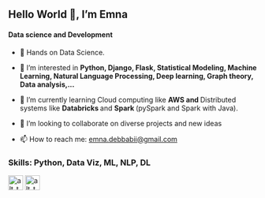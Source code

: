 ## Hello World 👋, I’m Emna

#### Data science and Development 

- 👋 Hands on Data Science. 

- 👀 I’m interested in <b> Python, Django, Flask, Statistical Modeling, Machine Learning, Natural Language Processing, Deep learning, Graph theory, Data analysis,...</b>

- 🌱 I’m currently learning Cloud computing like <b> AWS and </b> Distributed systems like <b> Databricks </b> and <b> Spark </b> (pySpark and Spark with Java).

- 💞️ I’m looking to collaborate on diverse projects and new ideas

- 📫 How to reach me: <a href = "mailto: emna.debbabii@gmail.com">emna.debbabii@gmail.com</a>

### Skills: Python, Data Viz, ML, NLP, DL
[<img alt="alt_text" width="30px" src="https://cdn.worldvectorlogo.com/logos/django.svg" />](https://www.djangoproject.com/)
[<img alt="alt_text" width="30px" src="https://www.pngfind.com/pngs/m/62-626422_python-logo-clipart-drawing-flask-hd-png-download.png" />](https://flask.palletsprojects.com/en/2.2.x/)



